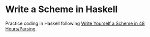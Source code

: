 # Write a Scheme in Haskell
Practice coding in Haskell following [Write Yourself a Scheme in 48 Hours/Parsing](https://www.wespiser.com/writings/wyas/home.html).
